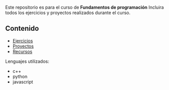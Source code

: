 Este repositorio es para el curso de **Fundamentos de programación**
Incluira todos los ejercicios y proyectos realizados durante el curso.
## Contenido
- [Ejercicios](#ejercicios)
- [Proyectos](#proyectos)
- [Recursos](#recursos)

Lenguajes utilizados:
- c++
- python
- javascript